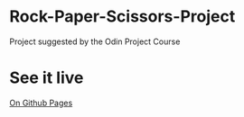 # Rock-Paper-Scissors-Project
Project suggested by the Odin Project Course
# See it live
[On Github Pages](https://fideldemoz.github.io/Rock-Paper-Scissors-Project/)
